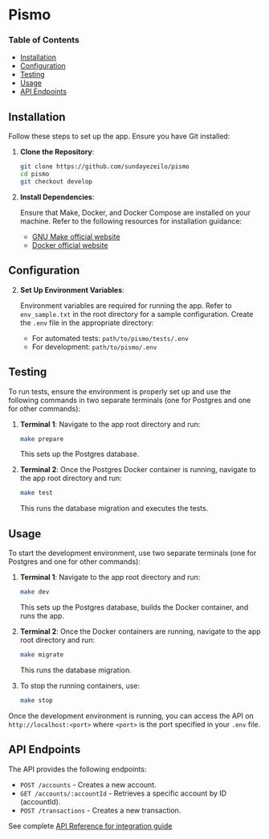 # Pismo

### Table of Contents

- [Installation](#installation)
- [Configuration](#configuration)
- [Testing](#testing)
- [Usage](#usage)
- [API Endpoints](#api-endpoints)

## Installation

Follow these steps to set up the app. Ensure you have Git installed:

1. **Clone the Repository**:

    ```sh
    git clone https://github.com/sundayezeilo/pismo
    cd pismo
    git checkout develop
    ```

2. **Install Dependencies**:
   
    Ensure that Make, Docker, and Docker Compose are installed on your machine. Refer to the following resources for installation guidance:
    - [GNU Make official website](https://www.gnu.org/software/make/)
    - [Docker official website](https://www.docker.com/products/docker-desktop)

## Configuration

2. **Set Up Environment Variables**:

    Environment variables are required for running the app. Refer to `env_sample.txt` in the root directory for a sample configuration. Create the `.env` file in the appropriate directory:

    - For automated tests: `path/to/pismo/tests/.env`
    - For development: `path/to/pismo/.env`

## Testing

To run tests, ensure the environment is properly set up and use the following commands in two separate terminals (one for Postgres and one for other commands):

1. **Terminal 1**: Navigate to the app root directory and run:

    ```sh
    make prepare
    ```

    This sets up the Postgres database.

2. **Terminal 2**: Once the Postgres Docker container is running, navigate to the app root directory and run:

    ```sh
    make test
    ```

    This runs the database migration and executes the tests.

## Usage

To start the development environment, use two separate terminals (one for Postgres and one for other commands):

1. **Terminal 1**: Navigate to the app root directory and run:

    ```sh
    make dev
    ```

    This sets up the Postgres database, builds the Docker container, and runs the app.

2. **Terminal 2**: Once the Docker containers are running, navigate to the app root directory and run:

    ```sh
    make migrate
    ```

    This runs the database migration.

3. To stop the running containers, use:

    ```sh
    make stop
    ```

Once the development environment is running, you can access the API on `http://localhost:<port>` where `<port>` is the port specified in your `.env` file.

## API Endpoints

The API provides the following endpoints:

- `POST /accounts` - Creates a new account.
- `GET /accounts/:accountId` - Retrieves a specific account by ID (accountId).
- `POST /transactions` - Creates a new transaction.

See complete [API Reference for integration guide](https://pismo.readme.io/reference/create-account)
